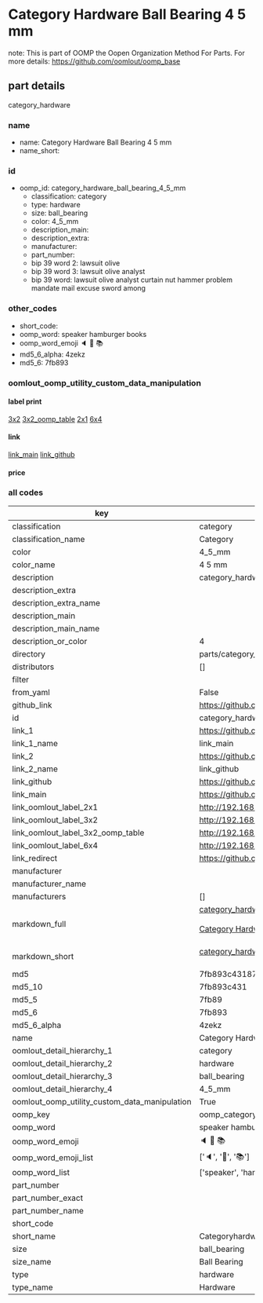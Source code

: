 # Category Hardware Ball Bearing 4 5 mm  

note: This is part of OOMP the Oopen Organization Method For Parts. For more details: https://github.com/oomlout/oomp_base

##  part details
  



category_hardware



### name
* name: Category Hardware Ball Bearing 4 5 mm
* name_short: 
### id
* oomp_id: category_hardware_ball_bearing_4_5_mm
  * classification: category
  * type: hardware
  * size: ball_bearing
  * color: 4_5_mm
  * description_main: 
  * description_extra: 
  * manufacturer: 
  * part_number: 
  * bip 39 word 2: lawsuit olive
  * bip 39 word 3: lawsuit olive analyst
  * bip 39 word: lawsuit olive analyst curtain nut hammer problem mandate mail excuse sword among

### other_codes
* short_code: 
* oomp_word: speaker hamburger books
* oomp_word_emoji :speaker: :hamburger: :books:
* md5_6_alpha: 4zekz
* md5_6: 7fb893






### oomlout_oomp_utility_custom_data_manipulation
#### label print
[3x2](http://192.168.1.245:1112/?label=oomp%204zekz)
[3x2_oomp_table](http://192.168.1.108:1112/?label=oomp%204zekz)
[2x1](http://192.168.1.242:1112/?label=oomp%204zekz)
[6x4](http://192.168.1.55:1112/?label=oomp%204zekz)    

#### link

[link_main](https://github.com/oomlout/oomlout_oomp_version_1_messy/tree/main/parts/category_hardware_ball_bearing_4_5_mm) [link_github](https://github.com/oomlout/oomlout_oomp_version_1_messy/tree/main/parts/category_hardware_ball_bearing_4_5_mm)                             

#### price







### all codes 
| key | value |  
| --- | --- |  
| classification | category |  
| classification_name | Category |  
| color | 4_5_mm |  
| color_name | 4 5 mm |  
| description | category_hardware |  
| description_extra |  |  
| description_extra_name |  |  
| description_main |  |  
| description_main_name |  |  
| description_or_color | 4  |  
| directory | parts/category_hardware_ball_bearing_4_5_mm |  
| distributors | [] |  
| filter |  |  
| from_yaml | False |  
| github_link | https://github.com/oomlout/oomlout_oomp_part_src/tree/main/parts/category_hardware_ball_bearing_4_5_mm |  
| id | category_hardware_ball_bearing_4_5_mm |  
| link_1 | https://github.com/oomlout/oomlout_oomp_version_1_messy/tree/main/parts/category_hardware_ball_bearing_4_5_mm |  
| link_1_name | link_main |  
| link_2 | https://github.com/oomlout/oomlout_oomp_version_1_messy/tree/main/parts/category_hardware_ball_bearing_4_5_mm |  
| link_2_name | link_github |  
| link_github | https://github.com/oomlout/oomlout_oomp_version_1_messy/tree/main/parts/category_hardware_ball_bearing_4_5_mm |  
| link_main | https://github.com/oomlout/oomlout_oomp_version_1_messy/tree/main/parts/category_hardware_ball_bearing_4_5_mm |  
| link_oomlout_label_2x1 | http://192.168.1.242:1112/?label=oomp%204zekz |  
| link_oomlout_label_3x2 | http://192.168.1.245:1112/?label=oomp%204zekz |  
| link_oomlout_label_3x2_oomp_table | http://192.168.1.108:1112/?label=oomp%204zekz |  
| link_oomlout_label_6x4 | http://192.168.1.55:1112/?label=oomp%204zekz |  
| link_redirect | https://github.com/oomlout/oomlout_oomp_version_1_messy/tree/main/parts/category_hardware_ball_bearing_4_5_mm |  
| manufacturer |  |  
| manufacturer_name |  |  
| manufacturers | [] |  
| markdown_full | [category_hardware_ball_bearing_4_5_mm](none)<br>[](none)<br>[Category Hardware Ball Bearing 4 5 Mm](none)<br><br> |  
| markdown_short | [category_hardware_ball_bearing_4_5_mm](none)<br><br> |  
| md5 | 7fb893c43187156da24bd36210a68bf1 |  
| md5_10 | 7fb893c431 |  
| md5_5 | 7fb89 |  
| md5_6 | 7fb893 |  
| md5_6_alpha | 4zekz |  
| name | Category Hardware Ball Bearing 4 5 mm |  
| oomlout_detail_hierarchy_1 | category |  
| oomlout_detail_hierarchy_2 | hardware |  
| oomlout_detail_hierarchy_3 | ball_bearing |  
| oomlout_detail_hierarchy_4 | 4_5_mm |  
| oomlout_oomp_utility_custom_data_manipulation | True |  
| oomp_key | oomp_category_hardware_ball_bearing_4_5_mm |  
| oomp_word | speaker hamburger books |  
| oomp_word_emoji | :speaker: :hamburger: :books: |  
| oomp_word_emoji_list | [':speaker:', ':hamburger:', ':books:'] |  
| oomp_word_list | ['speaker', 'hamburger', 'books'] |  
| part_number |  |  
| part_number_exact |  |  
| part_number_name |  |  
| short_code |  |  
| short_name | Categoryhardware |  
| size | ball_bearing |  
| size_name | Ball Bearing |  
| type | hardware |  
| type_name | Hardware |  
